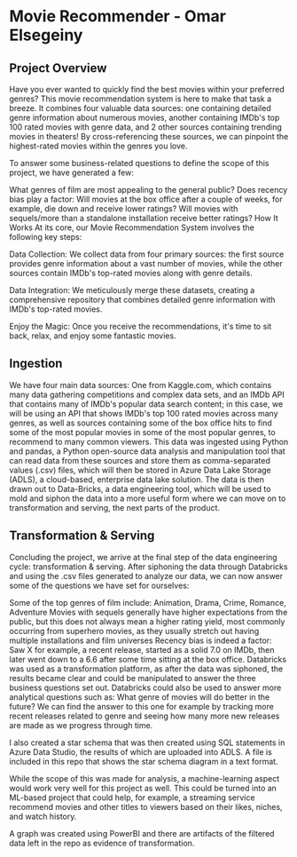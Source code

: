 
# Movie Recommender - Omar Elsegeiny

## Project Overview

Have you ever wanted to quickly find the best movies within your preferred genres? This movie recommendation system is here to make that task a breeze. It combines four valuable data sources: one containing detailed genre information about numerous movies, another containing IMDb's top 100 rated movies with genre data, and 2 other sources containing trending movies in theaters! By cross-referencing these sources, we can pinpoint the highest-rated movies within the genres you love.

To answer some business-related questions to define the scope of this project, we have generated a few:

What genres of film are most appealing to the general public?
Does recency bias play a factor: Will movies at the box office after a couple of weeks, for example, die down and receive lower ratings?
Will movies with sequels/more than a standalone installation receive better ratings?
How It Works
At its core, our Movie Recommendation System involves the following key steps:

Data Collection: We collect data from four primary sources: the first source provides genre information about a vast number of movies, while the other sources contain IMDb's top-rated movies along with genre details.

Data Integration: We meticulously merge these datasets, creating a comprehensive repository that combines detailed genre information with IMDb's top-rated movies.

Enjoy the Magic: Once you receive the recommendations, it's time to sit back, relax, and enjoy some fantastic movies.

## Ingestion
We have four main data sources: One from Kaggle.com, which contains many data gathering competitions and complex data sets, and an IMDb API that contains many of IMDb's popular data search content; in this case, we will be using an API that shows IMDb's top 100 rated movies across many genres, as well as sources containing some of the box office hits to find some of the most popular movies in some of the most popular genres, to recommend to many common viewers. This data was ingested using Python and pandas, a Python open-source data analysis and manipulation tool that can read data from these sources and store them as comma-separated values (.csv) files, which will then be stored in Azure Data Lake Storage (ADLS), a cloud-based, enterprise data lake solution. The data is then drawn out to Data-Bricks, a data engineering tool, which will be used to mold and siphon the data into a more useful form where we can move on to transformation and serving, the next parts of the product.

## Transformation & Serving
Concluding the project, we arrive at the final step of the data engineering cycle: transformation & serving. After siphoning the data through Databricks and using the .csv files generated to analyze our data, we can now answer some of the questions we have set for ourselves:

Some of the top genres of film include: Animation, Drama, Crime, Romance, Adventure
Movies with sequels generally have higher expectations from the public, but this does not always mean a higher rating yield, most commonly occurring from superhero movies, as they usually stretch out having multiple installations and film universes
Recency bias is indeed a factor: Saw X for example, a recent release, started as a solid 7.0 on IMDb, then later went down to a 6.6 after some time sitting at the box office.
Databricks was used as a transformation platform, as after the data was siphoned, the results became clear and could be manipulated to answer the three business questions set out. Databricks could also be used to answer more analytical questions such as: What genre of movies will do better in the future? We can find the answer to this one for example by tracking more recent releases related to genre and seeing how many more new releases are made as we progress through time.

I also created a star schema that was then created using SQL statements in Azure Data Studio, the results of which are uploaded into ADLS. A file is included in this repo that shows the star schema diagram in a text format.

While the scope of this was made for analysis, a machine-learning aspect would work very well for this project as well. This could be turned into an ML-based project that could help, for example, a streaming service recommend movies and other titles to viewers based on their likes, niches, and watch history.

A graph was created using PowerBI and there are artifacts of the filtered data left in the repo as evidence of transformation.
